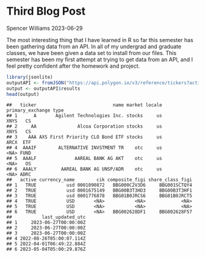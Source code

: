 Third Blog Post
================
Spencer Williams
2023-06-29

The most interesting thing that I have learned in R so far this semester
has been gathering data from an API. In all of my undergrad and graduate
classes, we have been given a data set to install from our files. This
semester has been my first attempt at trying to get data from an API,
and I feel pretty confident after the homework and project.

``` r
library(jsonlite)
outputAPI <- fromJSON("https://api.polygon.io/v3/reference/tickers?active=true&apiKey=BnFt9sqaLWehzloLkpMtEeOG4WjAqkUc")
output <- outputAPI$results
head(output)
```

    ##   ticker                            name market locale primary_exchange type
    ## 1      A       Agilent Technologies Inc. stocks     us             XNYS   CS
    ## 2     AA               Alcoa Corporation stocks     us             XNYS   CS
    ## 3    AAA AXS First Priority CLO Bond ETF stocks     us             ARCX  ETF
    ## 4  AAAIF        ALTERNATIVE INVSTMENT TR    otc     us             <NA> FUND
    ## 5  AAALF              AAREAL BANK AG AKT    otc     us             <NA>   OS
    ## 6  AAALY         AAREAL BANK AG UNSP/ADR    otc     us             <NA> ADRC
    ##   active currency_name        cik composite_figi share_class_figi
    ## 1   TRUE           usd 0001090872   BBG000C2V3D6     BBG001SCTQY4
    ## 2   TRUE           usd 0001675149   BBG00B3T3HD3     BBG00B3T3HF1
    ## 3   TRUE           usd 0001776878   BBG01B0JRCS6     BBG01B0JRCT5
    ## 4   TRUE           USD       <NA>           <NA>             <NA>
    ## 5   TRUE           USD       <NA>           <NA>             <NA>
    ## 6   TRUE           USD       <NA>   BBG002628DF1     BBG002628F57
    ##           last_updated_utc
    ## 1     2023-06-27T00:00:00Z
    ## 2     2023-06-27T00:00:00Z
    ## 3     2023-06-27T00:00:00Z
    ## 4 2022-08-26T05:00:07.114Z
    ## 5 2022-04-01T06:49:22.884Z
    ## 6 2023-05-04T05:00:29.876Z
